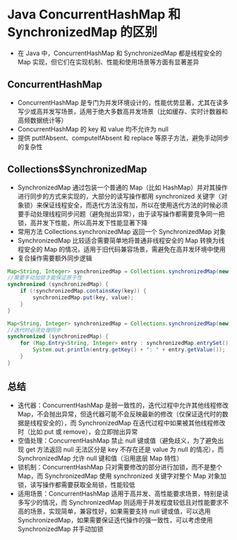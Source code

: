 # Java ConcurrentHashMap 和  SynchronizedMap 的区别
- 在 Java 中，ConcurrentHashMap 和 SynchronizedMap 都是线程安全的 Map 实现，但它们在实现机制、性能和使用场景等方面有显著差异


## ConcurrentHashMap
- ConcurrentHashMap 是专门为并发环境设计的，性能优势显著，尤其在读多写少或高并发写场景，适用于绝大多数高并发场景（比如缓存、实时计数器和高频数据统计等）
- ConcurrentHashMap 的 key 和 value 均不允许为 null
- 提供 putIfAbsent、computeIfAbsent 和 replace 等原子方法，避免手动同步的复杂性

## Collections$SynchronizedMap
- SynchronizedMap 通过包装一个普通的 Map（比如 HashMap）并对其操作进行同步的方式来实现的，大部分的读写操作都用 synchronized 关键字（对象锁）来保证线程安全，而迭代方法没有加，所以在使用迭代方法的时候必须要手动处理线程同步问题（避免抛出异常），由于读写操作都需要竞争同一把锁，高并发下性能，所以高并发下性能显著下降
- 常用方法 Collections.synchronizedMap 返回一个 SynchronizedMap 对象
- SynchronizedMap 比较适合需要简单地将普通非线程安全的 Map 转换为线程安全的 Map 的情况，适用于旧代码兼容场景，需避免在高并发环境中使用
- 复合操作需要额外同步逻辑

```java
Map<String, Integer> synchronizedMap = Collections.synchronizedMap(new HashMap<>());
//需要手动加锁才能保证原子性
synchronized (synchronizedMap) { 
    if (!synchronizedMap.containsKey(key)) {
        synchronizedMap.put(key, value);
    }
}
```

```java
Map<String, Integer> synchronizedMap = Collections.synchronizedMap(new HashMap<>());
//迭代时必须处理同步
synchronized (synchronizedMap) { 
    for (Map.Entry<String, Integer> entry : synchronizedMap.entrySet()) {
        System.out.println(entry.getKey() + ": " + entry.getValue());
    }
}
```

## 总结
- 迭代器：ConcurrentHashMap 是弱一致性的，迭代过程中允许其他线程修改 Map，不会抛出异常，但迭代器可能不会反映最新的修改（仅保证迭代时的数据是线程安全的），而 SynchronizedMap 在迭代过程中如果被其他线程修改时（比如 put 或 remove），会立即抛出异常
- 空值处理：ConcurrentHashMap 禁止 null 键或值（避免歧义，为了避免出现 get 方法返回 null 无法区分是 key 不存在还是 value 为 null 的情况），而  SynchronizedMap 允许 null 键和值（沿用底层 Map 特性）
- 锁机制：ConcurrentHashMap 只对需要修改的部分进行加锁，而不是整个 Map，而 SynchronizedMap 使用 synchronized 关键字对整个 Map 对象加锁，读写操作都需要获取全局锁，性能较低
- 适用场景：ConcurrentHashMap 适用于高并发、高性能要求场景，特别是读多写少的情况，而 SynchronizedMap 则适用于并发程度较低且对性能要求不高的场景，实现简单，兼容性好，如果需要支持 null 键或值，可以选用 SynchronizedMap，如果需要保证迭代操作的强一致性，可以考虑使用 SynchronizedMap 并手动加锁
